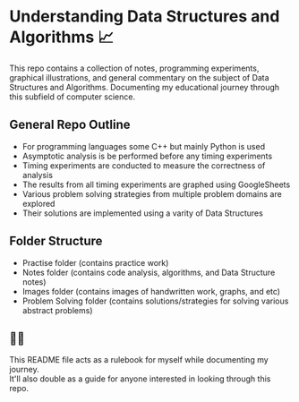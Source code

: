 # Understanding Data Structures and Algorithms 📈

This repo contains a collection of notes, programming experiments, graphical illustrations, and general commentary on the subject of Data Structures and Algorithms. Documenting my educational journey through this subfield of computer science.

## General Repo Outline

- For programming languages some C++ but mainly Python is used
- Asymptotic analysis is be performed before any timing experiments
- Timing experiments are conducted to measure the correctness of analysis
- The results from all timing experiments are graphed using GoogleSheets
- Various problem solving strategies from multiple problem domains are explored
- Their solutions are implemented using a varity of Data Structures

## Folder Structure

- Practise folder (contains practice work)
- Notes folder (contains code analysis, algorithms, and Data Structure notes)
- Images folder (contains images of handwritten work, graphs, and etc) 
- Problem Solving folder (contains solutions/strategies for solving various abstract problems)

## 📄😎

This README file acts as a rulebook for myself while documenting my journey.<br>
It'll also double as a guide for anyone interested in looking through this repo.
